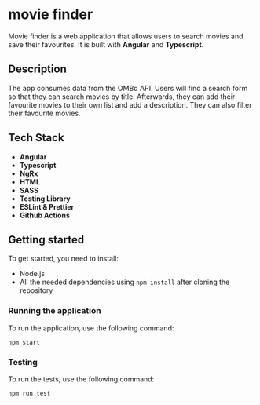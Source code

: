# **movie finder**

Movie finder is a web application that allows users to search movies and save their favourites. It is built with **Angular** and **Typescript**.

## **Description**

The app consumes data from the OMBd API. Users will find a search form so that they can search movies by title. Afterwards, they can add their favourite movies to their own list and add a description. They can also filter their favourite movies.

## **Tech Stack**

- **Angular**
- **Typescript**
- **NgRx**
- **HTML**
- **SASS**
- **Testing Library**
- **ESLint & Prettier**
- **Github Actions**

## Getting started

To get started, you need to install:

- Node.js
- All the needed dependencies using <code>npm install</code> after cloning the repository

### Running the application

To run the application, use the following command:

<code>npm start</code>

### Testing

To run the tests, use the following command:

<code>npm run test</code>
